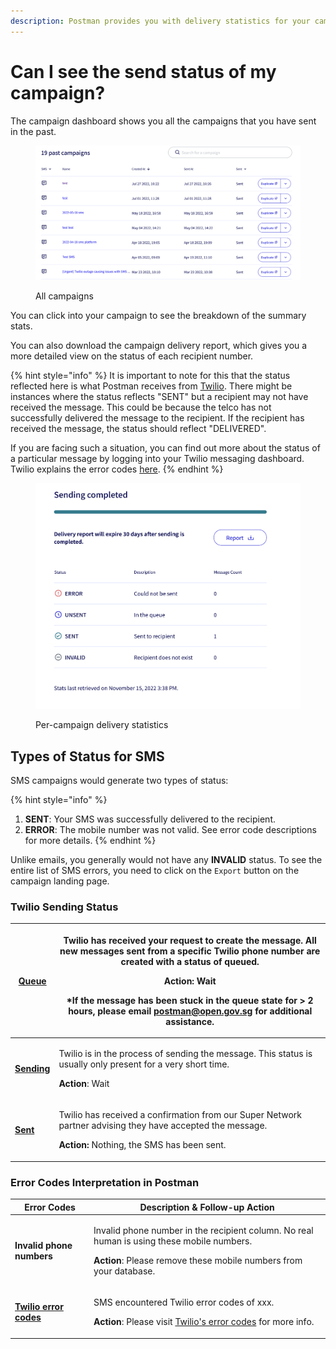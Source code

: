```yaml
---
description: Postman provides you with delivery statistics for your campaigns.
---
```


# Can I see the send status of my campaign?

The campaign dashboard shows you all the campaigns that you have sent in the past.

<figure><img src="../../.gitbook/assets/Screenshot 2022-11-15 at 3.30.53 PM.png" alt=""><figcaption><p>All campaigns</p></figcaption></figure>

You can click into your campaign to see the breakdown of the summary stats.

You can also download the campaign delivery report, which gives you a more detailed view on the status of each recipient number.

{% hint style="info" %}
It is important to note for this that the status reflected here is what Postman receives from [Twilio](https://support.twilio.com/hc/en-us/articles/223134347-What-are-the-Possible-SMS-and-MMS-Message-Statuses-and-What-do-They-Mean-). There might be instances where the status reflects "SENT" but a recipient may not have received the message. This could be because the telco has not successfully delivered the message to the recipient. If the recipient has received the message, the status should reflect "DELIVERED".

If you are facing such a situation, you can find out more about the status of a particular message by logging into your Twilio messaging dashboard. Twilio explains the error codes [here](https://www.twilio.com/docs/api/errors).
{% endhint %}



<figure><img src="../../.gitbook/assets/Screenshot 2022-11-15 at 3.40.47 PM.png" alt="" width="563"><figcaption><p>Per-campaign delivery statistics</p></figcaption></figure>

## Types of Status for SMS

SMS campaigns would generate two types of status:

{% hint style="info" %}
1. **SENT**: Your SMS was successfully delivered to the recipient.
2. **ERROR**: The mobile number was not valid. See error code descriptions for more details.
{% endhint %}

Unlike emails, you generally would not have any **INVALID** status. To see the entire list of SMS errors, you need to click on the `Export` button on the campaign landing page.

### Twilio Sending Status

| [**Queue**](https://support.twilio.com/hc/en-us/articles/223134347-What-are-the-Possible-SMS-and-MMS-Message-Statuses-and-What-do-They-Mean-)   | <p>Twilio has received your request to create the message. All new messages sent from a specific Twilio phone number are created with a status of queued.</p><p><strong>Action</strong>: Wait</p><p>*If the message has been stuck in the <strong>queue</strong> state for > 2 hours, please email postman@open.gov.sg for additional assistance.</p> |
| ----------------------------------------------------------------------------------------------------------------------------------------------- | ----------------------------------------------------------------------------------------------------------------------------------------------------------------------------------------------------------------------------------------------------------------------------------------------------------------------------------------------------- |
| [**Sending**](https://support.twilio.com/hc/en-us/articles/223134347-What-are-the-Possible-SMS-and-MMS-Message-Statuses-and-What-do-They-Mean-) | <p>Twilio is in the process of sending the message. This status is usually only present for a very short time.</p><p><strong>Action</strong>: Wait</p>                                                                                                                                                                                                |
| [**Sent**](https://support.twilio.com/hc/en-us/articles/223134347-What-are-the-Possible-SMS-and-MMS-Message-Statuses-and-What-do-They-Mean-)    | <p>Twilio has received a confirmation from our Super Network partner advising they have accepted the message.</p><p><strong>Action:</strong> Nothing, the SMS has been sent.</p>                                                                                                                                                                      |

### Error Codes Interpretation in Postman

| Error Codes                                                      | Description & Follow-up Action                                                                                                                                                          |
| ---------------------------------------------------------------- | --------------------------------------------------------------------------------------------------------------------------------------------------------------------------------------- |
| **Invalid phone numbers**                                        | <p>Invalid phone number in the recipient column. No real human is using these mobile numbers.</p><p><strong>Action</strong>: Please remove these mobile numbers from your database.</p> |
| [**Twilio error codes**](https://www.twilio.com/docs/api/errors) | <p>SMS encountered Twilio error codes of xxx.</p><p><strong>Action</strong>: Please visit <a href="https://www.twilio.com/docs/api/errors">Twilio's error codes</a> for more info.</p>  |
